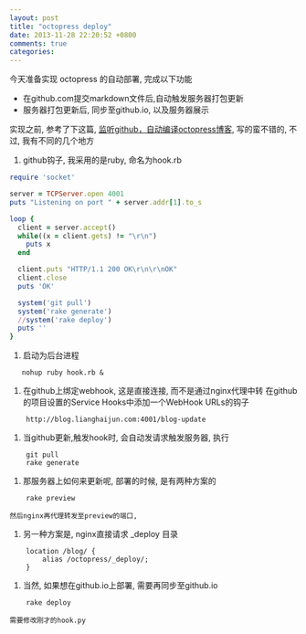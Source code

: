 ```yaml
---
layout: post
title: "octopress deploy"
date: 2013-11-28 22:20:52 +0800
comments: true
categories: 
---
```


今天准备实现 octopress 的自动部署, 完成以下功能

  * 在github.com提交markdown文件后,自动触发服务器打包更新
  * 服务器打包更新后, 同步至github.io, 以及服务器展示

实现之前, 参考了下这篇, [监听github，自动编译octopress博客](http://imxylz.com/blog/2013/11/27/build-octopress-with-github-hook/), 写的蛮不错的, 不过, 我有不同的几个地方

1. github钩子, 我采用的是ruby, 命名为hook.rb

```ruby
require 'socket'

server = TCPServer.open 4001
puts "Listening on port " + server.addr[1].to_s

loop {
  client = server.accept()
  while((x = client.gets) != "\r\n")
    puts x
  end

  client.puts "HTTP/1.1 200 OK\r\n\r\nOK"
  client.close
  puts 'OK'

  system('git pull')
  system('rake generate')
  //system('rake deploy')
  puts ''
}
```

1. 启动为后台进程
```
   nohup ruby hook.rb &
```

1. 在github上绑定webhook, 这是直接连接, 而不是通过nginx代理中转
	在github的项目设置的Service Hooks中添加一个WebHook URLs的钩子 
```
	http://blog.lianghaijun.com:4001/blog-update
```

1. 当github更新,触发hook时, 会自动发请求触发服务器, 执行
```
	git pull
	rake generate
```

1. 那服务器上如何来更新呢, 部署的时候, 是有两种方案的
```
	rake preview
```
	然后nginx再代理转发至preview的端口,
	

1. 另一种方案是, nginx直接请求 _deploy 目录
```
	location /blog/ {
		alias /octopress/_deploy/;
	}
```

1. 当然, 如果想在github.io上部署, 需要再同步至github.io
```
	rake deploy
```
	需要修改刚才的hook.py





















